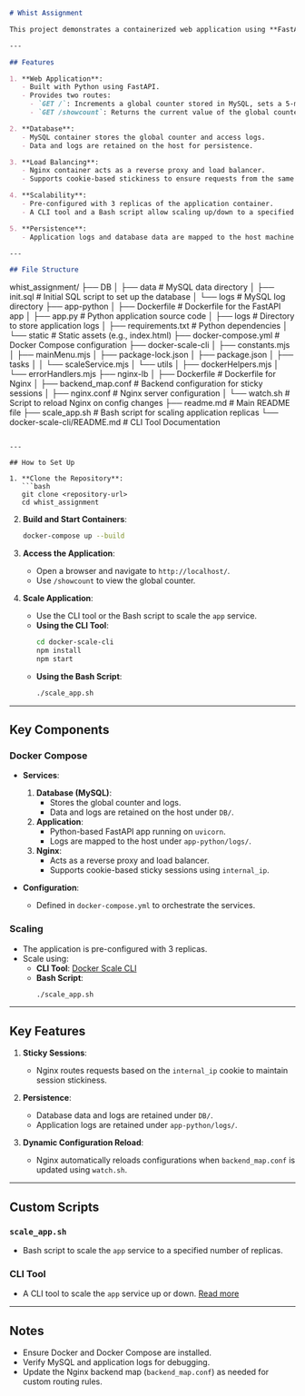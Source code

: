 ```markdown
# Whist Assignment

This project demonstrates a containerized web application using **FastAPI**, **MySQL**, and **Nginx**. It leverages **Docker Compose** for multi-container orchestration and scalability.

---

## Features

1. **Web Application**:
   - Built with Python using FastAPI.
   - Provides two routes:
     - `GET /`: Increments a global counter stored in MySQL, sets a 5-minute cookie, and logs request details (client IP, server IP, timestamp) to a database table (`access_log`).
     - `GET /showcount`: Returns the current value of the global counter.

2. **Database**:
   - MySQL container stores the global counter and access logs.
   - Data and logs are retained on the host for persistence.

3. **Load Balancing**:
   - Nginx container acts as a reverse proxy and load balancer.
   - Supports cookie-based stickiness to ensure requests from the same client are routed to the same backend server for 5 minutes.

4. **Scalability**:
   - Pre-configured with 3 replicas of the application container.
   - A CLI tool and a Bash script allow scaling up/down to a specified number of replicas.

5. **Persistence**:
   - Application logs and database data are mapped to the host machine to ensure data persistence.

---

## File Structure
```
whist_assignment/
├── DB
│   ├── data             # MySQL data directory
│   ├── init.sql         # Initial SQL script to set up the database
│   └── logs             # MySQL log directory
├── app-python
│   ├── Dockerfile       # Dockerfile for the FastAPI app
│   ├── app.py           # Python application source code
│   ├── logs             # Directory to store application logs
│   ├── requirements.txt # Python dependencies
│   └── static           # Static assets (e.g., index.html)
├── docker-compose.yml   # Docker Compose configuration
├── docker-scale-cli
│   ├── constants.mjs
│   ├── mainMenu.mjs
│   ├── package-lock.json
│   ├── package.json
│   ├── tasks
│   │   └── scaleService.mjs
│   └── utils
│       ├── dockerHelpers.mjs
│       └── errorHandlers.mjs
├── nginx-lb
│   ├── Dockerfile       # Dockerfile for Nginx
│   ├── backend_map.conf # Backend configuration for sticky sessions
│   ├── nginx.conf       # Nginx server configuration
│   └── watch.sh         # Script to reload Nginx on config changes
├── readme.md            # Main README file
├── scale_app.sh         # Bash script for scaling application replicas
└── docker-scale-cli/README.md # CLI Tool Documentation
```

---

## How to Set Up

1. **Clone the Repository**:
   ```bash
   git clone <repository-url>
   cd whist_assignment
   ```

2. **Build and Start Containers**:
   ```bash
   docker-compose up --build
   ```

3. **Access the Application**:
   - Open a browser and navigate to `http://localhost/`.
   - Use `/showcount` to view the global counter.

4. **Scale Application**:
   - Use the CLI tool or the Bash script to scale the `app` service.
   - **Using the CLI Tool**:
     ```bash
     cd docker-scale-cli
     npm install
     npm start
     ```
   - **Using the Bash Script**:
     ```bash
     ./scale_app.sh
     ```

---

## Key Components

### Docker Compose

- **Services**:
  1. **Database (MySQL)**:
     - Stores the global counter and logs.
     - Data and logs are retained on the host under `DB/`.
  2. **Application**:
     - Python-based FastAPI app running on `uvicorn`.
     - Logs are mapped to the host under `app-python/logs/`.
  3. **Nginx**:
     - Acts as a reverse proxy and load balancer.
     - Supports cookie-based sticky sessions using `internal_ip`.

- **Configuration**:
  - Defined in `docker-compose.yml` to orchestrate the services.

### Scaling

- The application is pre-configured with 3 replicas.
- Scale using:
  - **CLI Tool**: [Docker Scale CLI](./docker-scale-cli/README.md)
  - **Bash Script**:
    ```bash
    ./scale_app.sh
    ```

---

## Key Features

1. **Sticky Sessions**:
   - Nginx routes requests based on the `internal_ip` cookie to maintain session stickiness.

2. **Persistence**:
   - Database data and logs are retained under `DB/`.
   - Application logs are retained under `app-python/logs/`.

3. **Dynamic Configuration Reload**:
   - Nginx automatically reloads configurations when `backend_map.conf` is updated using `watch.sh`.

---

## Custom Scripts

### `scale_app.sh`
- Bash script to scale the `app` service to a specified number of replicas.

### CLI Tool
- A CLI tool to scale the `app` service up or down. [Read more](./docker-scale-cli/README.md)

---

## Notes

- Ensure Docker and Docker Compose are installed.
- Verify MySQL and application logs for debugging.
- Update the Nginx backend map (`backend_map.conf`) as needed for custom routing rules.
```

